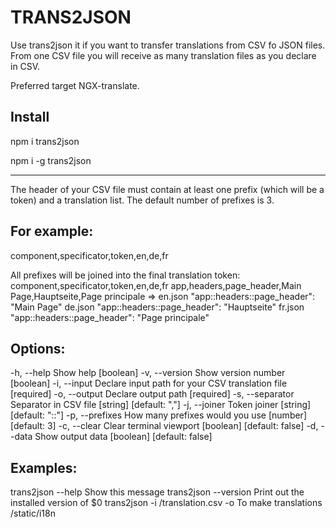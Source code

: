 TRANS2JSON
======

Use trans2json it if you want to transfer translations from CSV fo JSON files.
From one CSV file you will receive as many translation files as you declare in
CSV.

Preferred target NGX-translate.

## Install

npm i trans2json

npm i -g trans2json

---

The header of your CSV file must contain at least one prefix (which will be
a token) and a translation list. The default number of prefixes is 3.

## For example:
  component,specificator,token,en,de,fr

All prefixes will be joined into the final translation token:
  component,specificator,token,en,de,fr
  app,headers,page_header,Main Page,Hauptseite,Page principale
    =>
  en.json "app::headers::page_header": "Main Page"
  de.json "app::headers::page_header": "Hauptseite"
  fr.json "app::headers::page_header": "Page principale"


## Options:
  -h, --help       Show help                                           [boolean]
  -v, --version    Show version number                                 [boolean]
  -i, --input      Declare input path for your CSV translation file   [required]
  -o, --output     Declare output path                                [required]
  -s, --separator  Separator in CSV file                 [string] [default: ","]
  -j, --joiner     Token joiner                         [string] [default: "::"]
  -p, --prefixes   How many prefixes would you use         [number] [default: 3]
  -c, --clear      Clear terminal viewport            [boolean] [default: false]
  -d, --data       Show output data                   [boolean] [default: false]

## Examples:
  trans2json --help                         Show this message
  trans2json --version                      Print out the installed version of
                                            $0
  trans2json -i /translation.csv -o         To make translations
  /static/i18n
